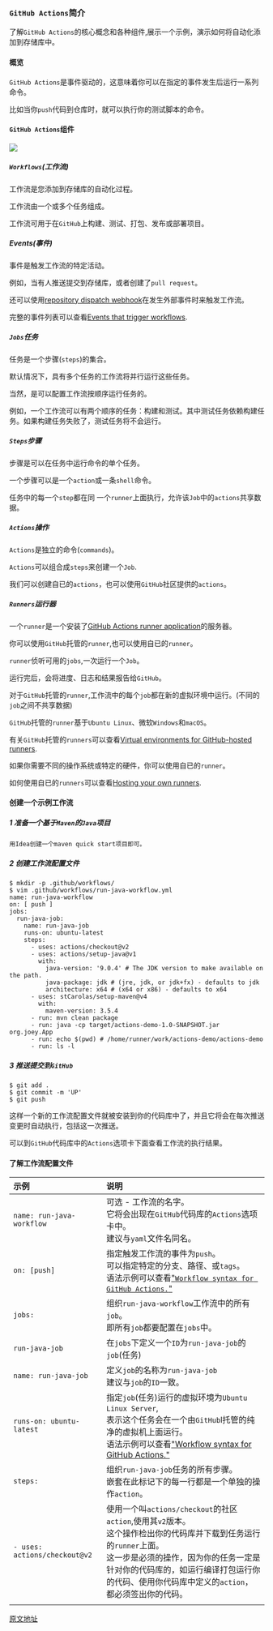 ### `GitHub Actions`简介

了解`GitHub Actions`的核心概念和各种组件,展示一个示例，演示如何将自动化添加到存储库中。

#### 概览

`GitHub Actions`是事件驱动的，这意味着你可以在指定的事件发生后运行一系列命令。

比如当你`push`代码到仓库时，就可以执行你的测试脚本的命令。

#### `GitHub Actions`组件

![](https://docs.github.com/assets/images/help/images/overview-actions-design.png)

##### `Workflows`(工作流)

工作流是您添加到存储库的自动化过程。

工作流由一个或多个任务组成。

工作流可用于在`GitHub`上构建、测试、打包、发布或部署项目。

##### Events(事件)

事件是触发工作流的特定活动。

例如，当有人推送提交到存储库，或者创建了`pull request`。

还可以使用[repository dispatch webhook](https://docs.github.com/en/free-pro-team@latest/rest/reference/repos#create-a-repository-dispatch-event)在发生外部事件时来触发工作流。

完整的事件列表可以查看[Events that trigger workflows](https://docs.github.com/en/free-pro-team@latest/actions/reference/events-that-trigger-workflows).

##### `Jobs`任务

任务是一个步骤(`steps`)的集合。

默认情况下，具有多个任务的工作流将并行运行这些任务。

当然，是可以配置工作流按顺序运行任务的。

例如，一个工作流可以有两个顺序的任务：构建和测试。其中测试任务依赖构建任务。如果构建任务失败了，测试任务将不会运行。

##### `Steps`步骤

步骤是可以在任务中运行命令的单个任务。

一个步骤可以是一个`action`或一条`shell`命令。

任务中的每一个`step`都在同 一个`runner`上面执行，允许该`Job`中的`actions`共享数据。

##### `Actions`操作

`Actions`是独立的命令(`commands`)。

`Actions`可以组合成`steps`来创建一个`Job`.

我们可以创建自已的`actions`，也可以使用`GitHub`社区提供的`actions`。

##### `Runners`运行器

一个`runner`是一个安装了[GitHub Actions runner application](https://github.com/actions/runner)的服务器。

你可以使用`GitHub`托管的`runner`,也可以使用自已的`runner`。

`runner`侦听可用的`jobs`,一次运行一个`Job`。

运行完后，会将进度、日志和结果报告给`GitHub`。

对于`GitHub`托管的`runner`,工作流中的每个`job`都在新的虚拟环境中运行。(不同的`job`之间不共享数据)

`GitHub`托管的`runner`基于`Ubuntu Linux`、微软`Windows`和`macOS`。

有关`GitHub`托管的`runners`可以查看[Virtual environments for GitHub-hosted runners](https://docs.github.com/en/free-pro-team@latest/actions/reference/virtual-environments-for-github-hosted-runners).

如果你需要不同的操作系统或特定的硬件，你可以使用自已的`runner`。

如何使用自已的`runners`可以查看[Hosting your own runners](https://docs.github.com/en/free-pro-team@latest/actions/hosting-your-own-runners).



#### 创建一个示例工作流

##### 1 准备一个基于`Maven`的`Java`项目

```
用Idea创建一个maven quick start项目即可。
```

##### 2 创建工作流配置文件

```shell
$ mkdir -p .github/workflows/
$ vim .github/workflows/run-java-workflow.yml
name: run-java-workflow
on: [ push ]
jobs:
  run-java-job:
    name: run-java-job
    runs-on: ubuntu-latest
    steps:
      - uses: actions/checkout@v2
      - uses: actions/setup-java@v1
        with:
          java-version: '9.0.4' # The JDK version to make available on the path.
          java-package: jdk # (jre, jdk, or jdk+fx) - defaults to jdk
          architecture: x64 # (x64 or x86) - defaults to x64
      - uses: stCarolas/setup-maven@v4
        with:
          maven-version: 3.5.4
      - run: mvn clean package
      - run: java -cp target/actions-demo-1.0-SNAPSHOT.jar org.joey.App
      - run: echo $(pwd) # /home/runner/work/actions-demo/actions-demo
      - run: ls -l
```

##### 3 推送提交到`GitHub`

```shell
$ git add .
$ git commit -m 'UP'
$ git push
```

这样一个新的工作流配置文件就被安装到你的代码库中了，并且它将会在每次推送变更时自动执行，包括这一次推送。

可以到`GitHub`代码库中的`Actions`选项卡下面查看工作流的执行结果。

#### 了解工作流配置文件

| 示例                          | 说明                                                         |
| :---------------------------- | :----------------------------------------------------------- |
| `name: run-java-workflow`     | 可选 - 工作流的名字。<br />它将会出现在`GitHub`代码库的`Actions`选项卡中。<br />建议与`yaml`文件名同名。 |
| `on: [push]`                  | 指定触发工作流的事件为`push`。<br />可以指定特定的分支、路径、或`tags`。<br />语法示例可以查看["`Workflow syntax for GitHub Actions.`"](https://docs.github.com/actions/reference/workflow-syntax-for-github-actions#onpushpull_requestpaths) |
| `jobs:`                       | 组织`run-java-workflow`工作流中的所有`job`。<br />即所有`job`都要配置在`jobs`中。 |
| `run-java-job`                | 在`jobs`下定义一个`ID`为`run-java-job`的`job`(任务)          |
| `name: run-java-job`          | 定义`job`的名称为`run-java-job`<br />建议与`job`的`ID`一致。 |
| `runs-on: ubuntu-latest`      | 指定`job`(任务)运行的虚拟环境为`Ubuntu Linux Server`,<br />表示这个任务会在一个由`GitHub`l托管的纯净的虚拟机上面运行。<br />语法示例可以查看["Workflow syntax for GitHub Actions."](https://docs.github.com/en/actions/reference/workflow-syntax-for-github-actions#jobsjob_idruns-on) |
| `steps:`                      | 组织`run-java-job`任务的所有步骤。<br />嵌套在此标记下的每一行都是一个单独的操作`action`。 |
| `- uses: actions/checkout@v2` | 使用一个叫`actions/checkout`的社区`action`,使用其`v2`版本。<br />这个操作检出你的代码库并下载到任务运行的`runner`上面。<br />这一步是必须的操作，因为你的任务一定是针对你的代码库的，如运行编译打包运行你的代码、使用你代码库中定义的`action`，都必须签出你的代码。 |
|                               |                                                              |

[原文地址](https://docs.github.com/en/free-pro-team@latest/actions/learn-github-actions/introduction-to-github-actions)